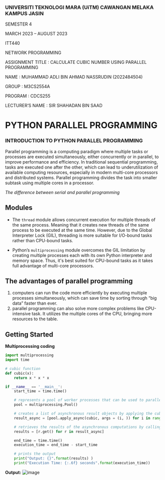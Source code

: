 ### UNIVERSITI TEKNOLOGI MARA (UiTM) CAWANGAN MELAKA KAMPUS JASIN

SEMESTER 4

MARCH 2023 – AUGUST 2023

ITT440

NETWORK PROGRAMMING 

ASSIGNMENT TITLE : CALCULATE CUBIC NUMBER USING PARALLEL PROGRAMMING

NAME : MUHAMMAD ADLI BIN AHMAD NASSRUDIN (2022484504)

GROUP : M3CS2554A

PROGRAM : CDCS255

LECTURER’S NAME : SIR SHAHADAN BIN SAAD

# PYTHON PARALLEL PROGRAMMING

### INTRODUCTION TO PYTHON PARALLEL PROGRAMMING
Parallel programming is a computing paradigm where multiple tasks or processes are executed simultaneously, either concurrently or in parallel, to improve performance and efficiency. In traditional sequential programming, tasks are executed one after the other, which can lead to underutilization of available computing resources, especially in modern multi-core processors and distributed systems. Parallel programming divides the task into smaller subtask using multiple cores in a processor.
 
*The difference between serial and parallel programming*

## Modules
 * The `thread` module allows concurrent execution for multiple threads of the same process. Meaning that it creates new threads of the same process to be executed at the same time. However, due to the Global Interpreter Lock (GIL), threading is more suitable for I/O-bound tasks rather than CPU-bound tasks.
   
 * Python’s `multiprocessing` module overcomes the GIL limitation by creating multiple processes each with its own Python interpreter and memory space. Thus, it's best suited for CPU-bound tasks as it takes full advantage of multi-core processors.
   
## The advantages of parallel programming
1. computers can run the code more efficiently by executing multiple processes simultaneously, which can save time by sorting through “big data” faster than ever.
2. parallel programming can also solve more complex problems like CPU-intensive task. It utilizes the multiple cores of the CPU, bringing more resources to the table.
   
## Getting Started
**Multiprocessing coding**
```python
import multiprocessing
import time

# cubic function 
def cubic(x):
    return x * x * x

if __name__ == '__main__':
    start_time = time.time()

    # represents a pool of worker processes that can be used to parallelize tasks.
    pool = multiprocessing.Pool()

    # creates a list of asynchronous result objects by applying the cubic function
    result_async = [pool.apply_async(cubic, args = (i, )) for i in range(10)]

    # retrieves the results of the asynchronous computations by calling the get method on each AsyncResult object
    results = [r.get() for r in result_async]

    end_time = time.time()
    execution_time = end_time - start_time

    # prints the output
    print("Output: {}".format(results) ) 
    print("Execution Time: {:.6f} seconds".format(execution_time))
```
**Output:**
![image](https://github.com/addff/2403-ITT440/assets/166043265/cfe4f0ec-3666-4d9c-8f42-2fb2638d9835)
